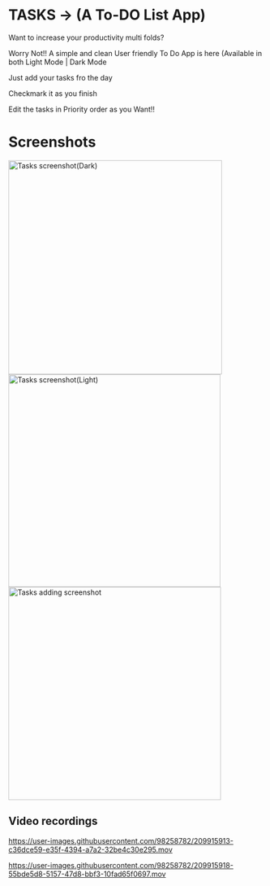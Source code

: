 
# TASKS -> (A To-DO List App)

Want to increase your productivity multi folds?

Worry Not!!   A simple and clean User friendly To Do App is here (Available in both Light Mode | Dark Mode


Just add your tasks fro the day 

Checkmark it as you finish

Edit the tasks in Priority order as you Want!!


# Screenshots 


<img width="421" alt="Tasks screenshot(Dark)" src="https://user-images.githubusercontent.com/98258782/209916326-9a060b16-3e93-4196-a3af-e04facb52ed3.png">
<img width="418" alt="Tasks screenshot(Light)" src="https://user-images.githubusercontent.com/98258782/209916333-976031f6-b86d-41d0-af85-b30356a22b80.png">
<img width="419" alt="Tasks adding screenshot" src="https://user-images.githubusercontent.com/98258782/209916356-8fdc4413-b076-4c84-b7a6-8119383b720e.png">



## Video recordings

https://user-images.githubusercontent.com/98258782/209915913-c36dce59-e35f-4394-a7a2-32be4c30e295.mov



https://user-images.githubusercontent.com/98258782/209915918-55bde5d8-5157-47d8-bbf3-10fad65f0697.mov

